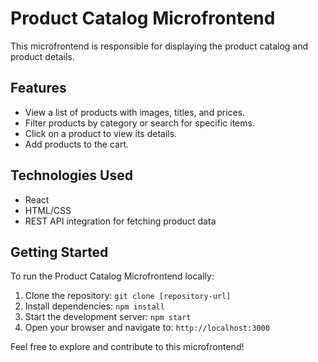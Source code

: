 # Product Catalog Microfrontend

This microfrontend is responsible for displaying the product catalog and product details.

## Features

- View a list of products with images, titles, and prices.
- Filter products by category or search for specific items.
- Click on a product to view its details.
- Add products to the cart.

## Technologies Used

- React
- HTML/CSS
- REST API integration for fetching product data

## Getting Started

To run the Product Catalog Microfrontend locally:

1. Clone the repository: `git clone [repository-url]`
2. Install dependencies: `npm install`
3. Start the development server: `npm start`
4. Open your browser and navigate to: `http://localhost:3000`

Feel free to explore and contribute to this microfrontend!
